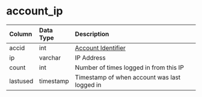 # account_ip

| Column | Data Type | Description |
| :--- | :--- | :--- |
| accid | int | [Account Identifier](account.md) |
| ip | varchar | IP Address |
| count | int | Number of times logged in from this IP |
| lastused | timestamp | Timestamp of when account was last logged in |

